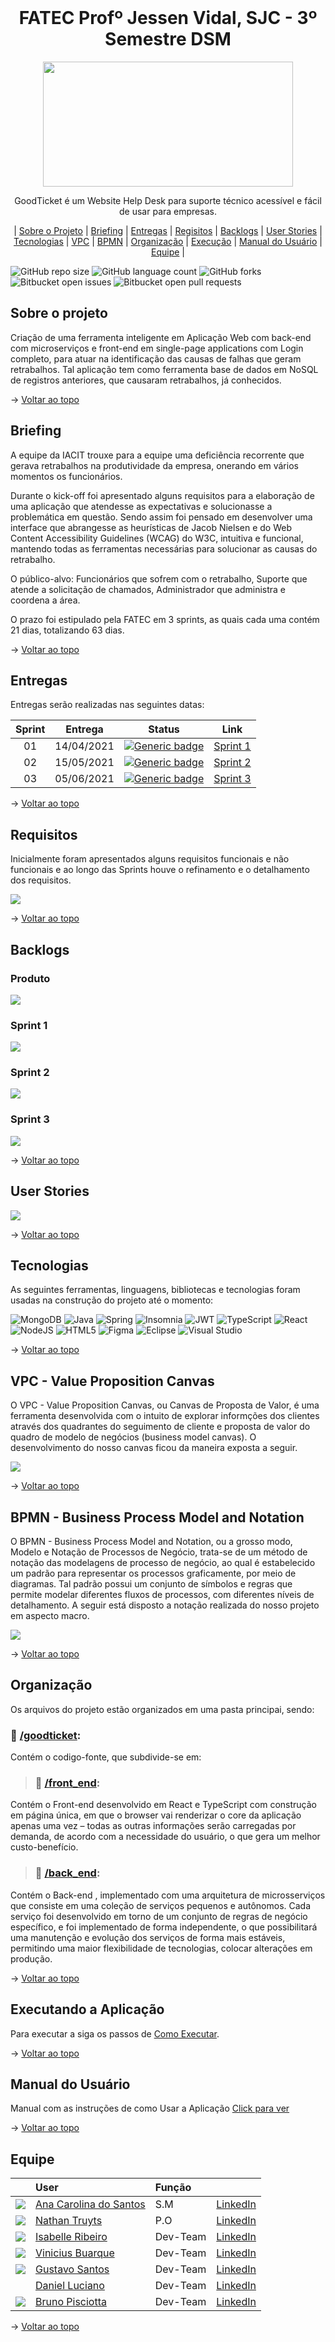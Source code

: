 <br id="topo">
<h1 align = "center"> FATEC Profº Jessen Vidal, SJC - 3º Semestre DSM </h1>
<p align = "center">
<img src = "https://github.com/Grupo2-DSM/Api-3dsm-2022/blob/main/img/Logo_Sprint2.png" width = "400px" height = "200px">


<p align = "center"> GoodTicket é um Website Help Desk para suporte técnico acessível e fácil de usar para empresas.
 
<p align = "center"> 
 | <a href="#Sobre">Sobre o Projeto</a>
 | <a href="#Briefing">Briefing</a>
 | <a href="#Entregas">Entregas</a>
 | <a href="#Requisitos">Regisitos</a>
 | <a href="#Backlog">Backlogs</a>
 | <a href="#User">User Stories</a>  
 | <a href="#Tecnologias">Tecnologias</a>
 | <a href="#VPC">VPC</a>
 | <a href="#BPMN">BPMN</a>
 | <a href="#Organização">Organização</a>
 | <a href="#Execução">Execução</a>
 | <a href="#Manual">Manual do Usuário</a>
 | <a href="#Equipe">Equipe</a> |

![GitHub repo size](https://img.shields.io/github/repo-size/Grupo2-DSM/Api-3dsm-2022?style=for-the-badge)
![GitHub language count](https://img.shields.io/github/languages/count/Grupo2-DSM/api-3dsm-2022?style=for-the-badge)
![GitHub forks](https://img.shields.io/github/forks/Grupo2-DSM/api-3dsm-2022?style=for-the-badge)
![Bitbucket open issues](https://img.shields.io/github/issues-raw/Grupo2-DSM/api-3dsm-2022?style=for-the-badge)
![Bitbucket open pull requests](https://img.shields.io/github/issues-pr/Grupo2-DSM/api-3dsm-2022?style=for-the-badge)

 <span id="Sobre">

## Sobre o projeto 
 

Criação de uma ferramenta inteligente em Aplicação Web com back-end com microserviços e front-end em single-page applications com Login completo, para atuar na identificação das causas de falhas que geram retrabalhos. Tal aplicação tem como ferramenta base de dados em NoSQL de registros anteriores, que causaram retrabalhos, já conhecidos.
 
→ [Voltar ao topo](#topo)
  
 <span id="Briefing">

## Briefing
 
A equipe da IACIT trouxe para a equipe uma deficiência recorrente que gerava retrabalhos na produtividade da empresa, onerando em vários momentos os funcionários. 

Durante o kick-off foi apresentado alguns requisitos para a elaboração de uma aplicação que atendesse as expectativas e solucionasse a problemática em questão. Sendo assim foi pensado em desenvolver uma interface que abrangesse as heurísticas de Jacob Nielsen e do Web Content Accessibility Guidelines (WCAG) do W3C, intuitiva e funcional, mantendo todas as ferramentas necessárias para solucionar as causas do retrabalho.

O público-alvo: Funcionários que sofrem com o retrabalho, Suporte que atende a solicitação de chamados, Administrador que administra e coordena a área.

O prazo foi estipulado pela FATEC em 3 sprints, as quais cada uma contém 21 dias, totalizando 63 dias. 
 
 → [Voltar ao topo](#topo)
  
 <span id="Entregas">

## Entregas
  
Entregas serão realizadas nas seguintes datas:

**Sprint**  | **Entrega** | **Status**         | **Link**
:---------: | :------:    | :-------:          | :-------:
01          | 14/04/2021  | [![Generic badge](https://img.shields.io/badge/-Concluído-green)](https://shields.io/)  | <a href="https://github.com/Grupo2-DSM/Api-3dsm-2022/tree/Sprint-1">Sprint 1</a> |
02          | 15/05/2021  | [![Generic badge](https://img.shields.io/badge/-Concluído-green)](https://shields.io/)  | <a href="https://github.com/Grupo2-DSM/Api-3dsm-2022/tree/Sprint-2">Sprint 2</a>
03          | 05/06/2021  | [![Generic badge](https://img.shields.io/badge/-Em%20curso-orange)](https://shields.io/)  | <a href="https://github.com/Grupo2-DSM/Api-3dsm-2022/tree/Sprint-3">Sprint 3</a>
 
 → [Voltar ao topo](#topo)
  
 <span id="Requisitos">

## Requisitos 

Inicialmente foram apresentados alguns requisitos funcionais e não funcionais e ao longo das Sprints houve o refinamento e o detalhamento dos requisitos. 

<img src = "https://github.com/Grupo2-DSM/Api-3dsm-2022/blob/main/img/Requisitos.png">
 
 → [Voltar ao topo](#topo)
  
 <span id="Backlog">

## Backlogs
  
 ### Produto

<img src = "https://github.com/Grupo2-DSM/Api-3dsm-2022/blob/main/img/Backlog_Produto.png">
  
 ### Sprint 1
  
<img src = "https://github.com/Grupo2-DSM/Api-3dsm-2022/blob/main/img/Backlog_Sprint1.png">
  
 ### Sprint 2
  
 <img src = "https://github.com/Grupo2-DSM/Api-3dsm-2022/blob/main/img/Backlog_Sprint2_.png">
  
 ### Sprint 3
  
 <img src = "https://github.com/Grupo2-DSM/Api-3dsm-2022/blob/main/img/Backlog_Sprint3.png">
 
→ [Voltar ao topo](#topo)
  
  <span id="User">

## User Stories 

<img src = "https://github.com/Grupo2-DSM/Api-3dsm-2022/blob/main/img/User_Stories.png">
 
→ [Voltar ao topo](#topo)
   
 <span id="Tecnologias">

## Tecnologias
  
As seguintes ferramentas, linguagens, bibliotecas e tecnologias foram usadas na construção do projeto até o momento:

![MongoDB](https://img.shields.io/badge/MongoDB-%234ea94b.svg?style=for-the-badge&logo=mongodb&logoColor=white)
![Java](https://img.shields.io/badge/java-%23ED8B00.svg?style=for-the-badge&logo=java&logoColor=white)
![Spring](https://img.shields.io/badge/spring-%236DB33F.svg?style=for-the-badge&logo=spring&logoColor=white)
![Insomnia](https://img.shields.io/badge/Insomnia-black?style=for-the-badge&logo=insomnia&logoColor=5849BE)
![JWT](https://img.shields.io/badge/JWT-black?style=for-the-badge&logo=JSON%20web%20tokens)
![TypeScript](https://img.shields.io/badge/typescript-%23007ACC.svg?style=for-the-badge&logo=typescript&logoColor=white)
![React](https://img.shields.io/badge/react-%2320232a.svg?style=for-the-badge&logo=react&logoColor=%2361DAFB)
![NodeJS](https://img.shields.io/badge/node.js-6DA55F?style=for-the-badge&logo=node.js&logoColor=white)
![HTML5](https://img.shields.io/badge/html5-%23E34F26.svg?style=for-the-badge&logo=html5&logoColor=white)
![Figma](https://img.shields.io/badge/figma-%23F24E1E.svg?style=for-the-badge&logo=figma&logoColor=white)
![Eclipse](https://img.shields.io/badge/Eclipse-FE7A16.svg?style=for-the-badge&logo=Eclipse&logoColor=white)
![Visual Studio](https://img.shields.io/badge/Visual%20Studio-5C2D91.svg?style=for-the-badge&logo=visual-studio&logoColor=white)
 
 → [Voltar ao topo](#topo)

 <span id="VPC">

## VPC - Value Proposition Canvas 
     
O VPC - Value Proposition Canvas, ou Canvas de Proposta de Valor, é uma ferramenta desenvolvida com o intuito de explorar informções dos clientes através dos quadrantes do seguimento de cliente e proposta de valor do quadro de modelo de negócios (business model canvas). O desenvolvimento do nosso canvas ficou da maneira exposta a seguir.

<img src = "https://github.com/Grupo2-DSM/Api-3dsm-2022/blob/main/img/VPC.png" >
 
 → [Voltar ao topo](#topo)
 
 <span id="BPMN">

## BPMN - Business Process Model and Notation
    
O BPMN - Business Process Model and Notation, ou a grosso modo, Modelo e Notação de Processos de Negócio, trata-se de um método de notação das modelagens de processo de negócio, ao qual é estabelecido um padrão para representar os processos graficamente, por meio de diagramas. Tal padrão possui um conjunto de símbolos e regras que permite modelar diferentes fluxos de processos, com diferentes níveis de detalhamento. A seguir está disposto a notação realizada do nosso projeto em aspecto macro. 
 
 <img src = "https://github.com/Grupo2-DSM/Api-3dsm-2022/blob/main/img/BPMN.png" >
 
 → [Voltar ao topo](#topo)
  
 <span id="Organização">

## Organização

Os arquivos do projeto estão organizados em uma pasta principai, sendo: 
 
### 📁 <a href="https://github.com/Grupo2-DSM/Api-3dsm-2022/tree/main/goodticket">/goodticket</a>:
Contém o codigo-fonte, que subdivide-se em:

> ### 📁 <a href="https://github.com/Grupo2-DSM/Api-3dsm-2022/tree/main/goodticket/front-end">/front_end</a>:
Contém o Front-end desenvolvido em React e TypeScript com construção em página única, em que o browser vai renderizar o core da aplicação apenas uma vez – todas as outras informações serão carregadas por demanda, de acordo com a necessidade do usuário, o que gera um melhor custo-benefício.

> ### 📁 <a href="https://github.com/Grupo2-DSM/Api-3dsm-2022/tree/main/goodticket/back-end">/back_end</a>:
Contém o Back-end , implementado com uma arquitetura de microsserviços que consiste em uma coleção de serviços pequenos e autônomos. 
Cada serviço foi desenvolvido em torno de um conjunto de regras de negócio específico, e foi implementado de forma independente, o que possibilitará uma manutenção e evolução dos serviços de forma mais estáveis, permitindo uma maior flexibilidade de tecnologias, colocar alterações em produção.
 
 → [Voltar ao topo](#topo)
 
 <span id="Execução">

## Executando a Aplicação
  
Para executar a siga os passos de [Como Executar](https://github.com/Grupo2-DSM/Api-3dsm-2022/blob/main/Como_Executar.md).
 
 → [Voltar ao topo](#topo)
  
  <span id="Manual">

## Manual do Usuário
  
Manual com as instruções de como Usar a Aplicação [Click para ver](https://github.com/Grupo2-DSM/Api-3dsm-2022/blob/main/Manual%20do%20Usu%C3%A1rio.pdf)
 
 → [Voltar ao topo](#topo)
 
  <span id="Equipe">

## Equipe
|                                                            | User                                                | Função |  |
| :--------------------------------------------------------- | :-----------------------------------------------    | :------- | :-------|
| ![](https://avatars.githubusercontent.com/u/78958795?s=30) | [Ana Carolina do Santos](https://github.com/annakks)|   S.M    | [LinkedIn](https://www.linkedin.com/in/ana-santos-856436145/) |
| ![](https://avatars.githubusercontent.com/u/78803504?s=30) | [Nathan Truyts](https://github.com/Nathtruyts)      |   P.O    | [LinkedIn](https://www.linkedin.com/in/nathan-truyts-43737020a/) |
| ![](https://avatars.githubusercontent.com/u/79321198?s=30) | [Isabelle Ribeiro](https://github.com/drisabelles)  | Dev-Team | [LinkedIn](https://www.linkedin.com/in/drisabelles/) |
| ![](https://avatars.githubusercontent.com/u/69692614?s=30) | [Vinicius Buarque](https://github.com/vbuarque)     | Dev-Team | [LinkedIn](https://www.linkedin.com/in/vinicius-buarque-de-gusm%C3%A3o-catonho-9b11911a7/) |
| ![](https://avatars.githubusercontent.com/u/55259166?s=30) | [Gustavo Santos](https://github.com/gustavols)      | Dev-Team | [LinkedIn](https://www.linkedin.com/in/gustavo-santos2002/) |
| ![]()                                                     |  [Daniel Luciano](https://github.com/daniellsfilho)  | Dev-Team | [LinkedIn](https://www.linkedin.com/in/daniel-filho-3b6583209/) |
| ![](https://avatars.githubusercontent.com/u/52466841?s=30) | [Bruno Pisciotta](https://github.com/bruno-pisciotta281)| Dev-Team | [LinkedIn](https://www.linkedin.com/in/bruno-pisciotta-577216198/) |

 → [Voltar ao topo](#topo)
